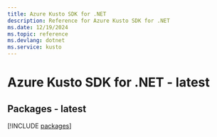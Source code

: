 ```yaml
---
title: Azure Kusto SDK for .NET
description: Reference for Azure Kusto SDK for .NET
ms.date: 12/19/2024
ms.topic: reference
ms.devlang: dotnet
ms.service: kusto
---
```

# Azure Kusto SDK for .NET - latest
## Packages - latest
[!INCLUDE [packages](kusto-index.md)]